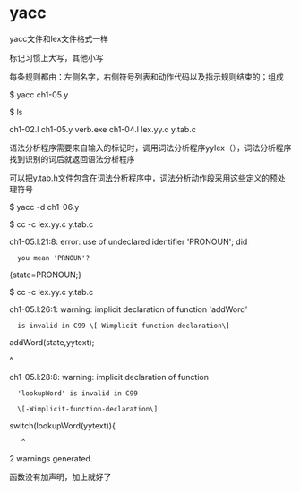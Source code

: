 # yacc

yacc文件和lex文件格式一样

标记习惯上大写，其他小写

每条规则都由：左侧名字，右侧符号列表和动作代码以及指示规则结束的；组成

$ yacc ch1-05.y

$ ls

ch1-02.l    ch1-05.y    verb.exe     ch1-04.l    lex.yy.c    y.tab.c

语法分析程序需要来自输入的标记时，调用词法分析程序yylex（），词法分析程序找到识别的词后就返回语法分析程序

可以把y.tab.h文件包含在词法分析程序中，词法分析动作段采用这些定义的预处理符号

$ yacc -d ch1-06.y

$ cc -c lex.yy.c y.tab.c

ch1-05.l:21:8: error: use of undeclared identifier 'PRONOUN'; did

```
  you mean 'PRNOUN'?
```

{state=PRONOUN;}

$ cc -c lex.yy.c y.tab.c

ch1-05.l:26:1: warning: implicit declaration of function 'addWord'

```
  is invalid in C99 \[-Wimplicit-function-declaration\]
```

addWord\(state,yytext\);

^

ch1-05.l:28:8: warning: implicit declaration of function

```
  'lookupWord' is invalid in C99

  \[-Wimplicit-function-declaration\]
```

switch\(lookupWord\(yytext\)\){

```
   ^
```

2 warnings generated.

函数没有加声明，加上就好了





